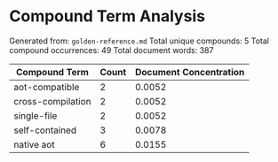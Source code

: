 # Compound Term Analysis

Generated from: `golden-reference.md`
Total unique compounds: 5
Total compound occurrences: 49
Total document words: 387

| Compound Term | Count | Document Concentration |
|---------------|-------|------------------------|
| aot-compatible | 2 | 0.0052 |
| cross-compilation | 2 | 0.0052 |
| single-file | 2 | 0.0052 |
| self-contained | 3 | 0.0078 |
| native aot | 6 | 0.0155 |
